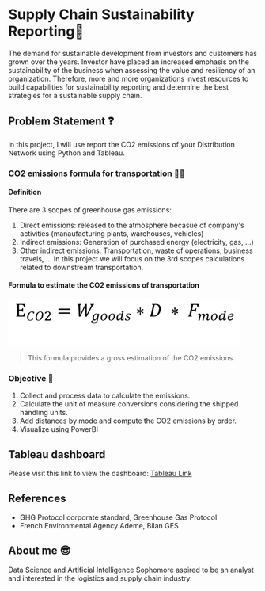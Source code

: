 # Supply Chain Sustainability Reporting🌲
The demand for sustainable development from investors and customers has grown over the years. Investor have placed an increased emphasis on the sustainability of the business when assessing the value and resiliency of an organization. Therefore, more and more organizations invest resources to build capabilities for sustainability reporting and determine the best strategies for a sustainable supply chain.

## Problem Statement ❓
In this project, I will use report the CO2 emissions of your Distribution Network using Python and Tableau.

### CO2 emissions formula for transportation 👨‍🔬
#### Definition
There are 3 scopes of greenhouse gas emissions:
1. Direct emissions: released to the atmosphere becasue of company's activities (manaufacturing plants, warehouses, vehicles)
2. Indirect emissions: Generation of purchased energy (electricity, gas, ...)
3. Other indirect emissions: Transportation, waste of operations, business travels, ...
In this project we will focus on the 3rd scopes calculations related to downstream transportation.

#### Formula to estimate the CO2 emissions of transportation
![](equation.png)
> This formula provides a gross estimation of the CO2 emissions. 

### Objective 🎯
1. Collect and process data to calculate the emissions.
2. Calculate the unit of measure conversions considering the shipped handling units.
3. Add distances by mode and compute the CO2 emissions by order.
4. Visualize using PowerBI

## Tableau dashboard 
Please visit this link to view the dashboard: [Tableau Link](https://public.tableau.com/views/SupplyChainCO2emission/Dashboard1?:language=en-US&publish=yes&:display_count=n&:origin=viz_share_link)

## References
- GHG Protocol corporate standard, Greenhouse Gas Protocol
- French Environmental Agency Ademe, Bilan GES

## About me 😎
Data Science and Artificial Intelligence Sophomore aspired to be an analyst and interested in the logistics and supply chain industry.
